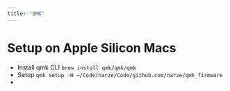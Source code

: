 ```yaml
---
title: "QMK"
---
```


# Setup on Apple Silicon Macs
- Install qmk CLI `brew install qmk/qmk/qmk`
- Setup `qmk setup -H ~/Code/narze/Code/github.com/narze/qmk_firmware`
- 